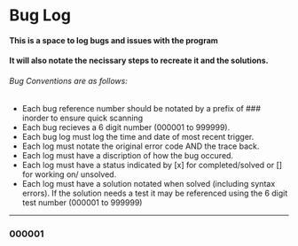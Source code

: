 
# Bug Log
#### This is a space to log bugs and issues with the program
#### It will also notate the necissary steps to recreate it and the solutions.


###### Bug Conventions are as follows:
- Each bug reference number should be notated by a prefix of ### inorder to ensure quick scanning 
- Each bug recieves a 6 digit number (000001 to 999999).
- Each bug log must log the time and date of most recent trigger.
- Each log must notate the original error code AND the trace back.
- Each log must have a discription of how the bug occured.
- Each log must have a status indicated by [x] for completed/solved or [] for working on/ unsolved.
- Each log must have a solution notated when solved (including syntax errors). If the solution needs a test it may be referenced using the 6 digit test number (000001 to 999999) 

---

### 000001